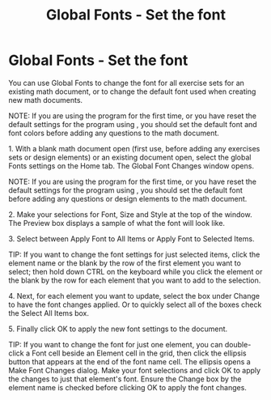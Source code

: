 ﻿---
title: Global Fonts - Set the font
category: reference
---

# Global Fonts - Set the font

You can use Global Fonts to change the font for all exercise sets for an existing math document, or to change the default font used when creating new math documents.

NOTE: If you are using the program for the first time, or you have reset the default settings for the program using , you should set the default font and font colors before adding any questions to the math document.

1\. With a blank math document open (first use, before adding any exercises sets or design elements) or an existing document open, select the global Fonts settings on the Home tab. The Global Font Changes window opens.

NOTE: If you are using the program for the first time, or you have reset the default settings for the program using , you should set the default font before adding any questions or design elements to the math document.

2\. Make your selections for Font, Size and Style at the top of the window. The Preview box displays a sample of what the font will look like.

3\. Select between Apply Font to All Items or Apply Font to Selected Items.

TIP: If you want to change the font settings for just selected items, click the element name or the blank by the row of the first element you want to select; then hold down CTRL on the keyboard while you click the element or the blank by the row for each element that you want to add to the selection.

4\. Next, for each element you want to update, select the box under Change to have the font changes applied. Or to quickly select all of the boxes check the Select All Items box.

5\. Finally click OK to apply the new font settings to the document.

TIP: If you want to change the font for just one element, you can double-click a Font cell beside an Element cell in the grid, then click the ellipsis button that appears at the end of the font name cell. The ellipsis opens a Make Font Changes dialog. Make your font selections and click OK to apply the changes to just that element's font. Ensure the Change box by the element name is checked before clicking OK to apply the font changes.

